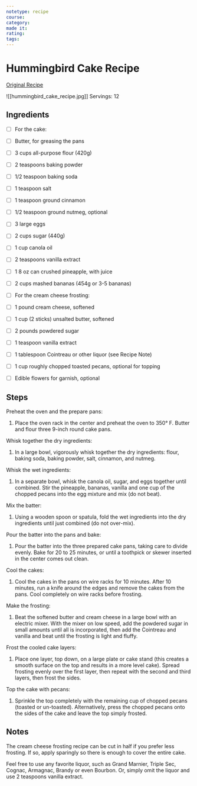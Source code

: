 ```yaml
---
notetype: recipe
course:
category:
made it:
rating:
tags:
---
```

# Hummingbird Cake Recipe

[Original Recipe](https://www.simplyrecipes.com/recipes/hummingbird_cake)

![[hummingbird_cake_recipe.jpg]]
Servings: 12

## Ingredients
- [ ] For the cake:- [ ] Butter, for greasing the pans- [ ] 3 cups all-purpose flour (420g)- [ ] 2 teaspoons baking powder- [ ] 1/2 teaspoon baking soda- [ ] 1 teaspoon salt- [ ] 1 teaspoon ground cinnamon- [ ] 1/2 teaspoon ground nutmeg, optional- [ ] 3 large eggs- [ ] 2 cups sugar (440g)- [ ] 1 cup canola oil- [ ] 2 teaspoons vanilla extract- [ ] 1 8 oz can crushed pineapple, with juice- [ ] 2 cups mashed bananas (454g or 3-5 bananas)- [ ] For the cream cheese frosting:- [ ] 1 pound cream cheese, softened- [ ] 1 cup (2 sticks) unsalted butter, softened- [ ] 2 pounds powdered sugar- [ ] 1 teaspoon vanilla extract- [ ] 1 tablespoon Cointreau or other liquor (see Recipe Note)- [ ] 1 cup roughly chopped toasted pecans, optional for topping- [ ] Edible flowers for garnish, optional

## Steps
Preheat the oven and the prepare pans:

1) Place the oven rack in the center and preheat the oven to 350° F. Butter and flour three 9-inch round cake pans.

Whisk together the dry ingredients:

1) In a large bowl, vigorously whisk together the dry ingredients: flour, baking soda, baking powder, salt, cinnamon, and nutmeg.

Whisk the wet ingredients:

1) In a separate bowl, whisk the canola oil, sugar, and eggs together until combined. Stir the pineapple, bananas, vanilla and one cup of the chopped pecans into the egg mixture and mix (do not beat).

Mix the batter:

1) Using a wooden spoon or spatula, fold the wet ingredients into the dry ingredients until just combined (do not over-mix).

Pour the batter into the pans and bake:

1) Pour the batter into the three prepared cake pans, taking care to divide evenly. Bake for 20 to 25 minutes, or until a toothpick or skewer inserted in the center comes out clean.

Cool the cakes:

1) Cool the cakes in the pans on wire racks for 10 minutes. After 10 minutes, run a knife around the edges and remove the cakes from the pans. Cool completely on wire racks before frosting.

Make the frosting:

1) Beat the softened butter and cream cheese in a large bowl with an electric mixer. With the mixer on low speed, add the powdered sugar in small amounts until all is incorporated, then add the Cointreau and vanilla and beat until the frosting is light and fluffy.

Frost the cooled cake layers:

1) Place one layer, top down, on a large plate or cake stand (this creates a smooth surface on the top and results in a more level cake). Spread frosting evenly over the first layer, then repeat with the second and third layers, then frost the sides.

Top the cake with pecans:

1) Sprinkle the top completely with the remaining cup of chopped pecans (toasted or un-toasted). Alternatively, press the chopped pecans onto the sides of the cake and leave the top simply frosted.


## Notes
The cream cheese frosting recipe can be cut in half if you prefer less frosting. If so, apply sparingly so there is enough to cover the entire cake.

Feel free to use any favorite liquor, such as Grand Marnier, Triple Sec, Cognac, Armagnac, Brandy or even Bourbon. Or, simply omit the liquor and use 2 teaspoons vanilla extract.

